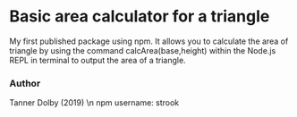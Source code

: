 # Basic area calculator for a triangle
My first published package using npm. It allows you to calculate the area of triangle by using the command calcArea(base,height) within the Node.js REPL in terminal to output the area of a triangle.  

### Author
Tanner Dolby (2019) \n npm username: strook
